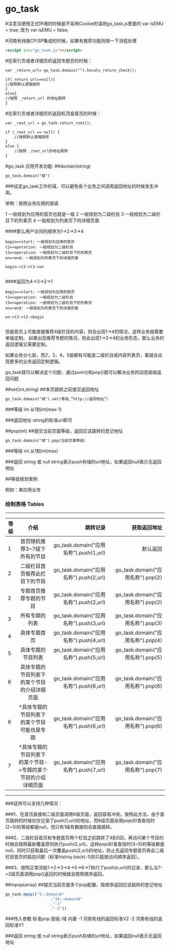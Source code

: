 # go_task
#注意当使用正式环境的时候是不采用Cookie的请把go_task.js里面的
var isEMU = true;
改为
var isEMU = false;

#河南有线做CP/SP集成的时候，如果有推荐功能则按一下流程处理
```html
<script src="go_task.js"></script>
```
#在索引页或者详细页的返回专题页的时候：
```html
var _return_url= go_task.domain("").hncatv_return_check();

if(_return_url==null){
//按照默认逻辑跳转
}
else{
//按照 _return_url 的地址跳转
}
```


#在索引页或者详细页的返回机顶盒首页的时候：
```html
var _root_url = go_task.return_root();

if (_root_url == null) {
    //按照默认逻辑跳转
}
else {
    //按照 _root_url的地址跳转
}
```

#go_task 应用开发功能:
##domian(string)
```html
go_task.domain("域")
```

###设定go_task工作的域，可以避免各个业务之间调用返回地址的时候发生冲突。

举例：按照业务应用的层级

1   一般规划为应用的首页也就是一级
2   一般规划为二级栏目
3   一般规划为二级栏目下的列表页
4   一般规划为列表页下的详细页面

####那么用户访问的顺序为1->2->3->4

```flow
begin=>start: 一般规划为应用的首页
t2=>operation: 一般规划为二级栏目
t3=>operation: 一般规划为二级栏目下的列表页
en=>end: 一般规划为列表页下的详细页面

begin->t2->t3->en
 
```
####返回为4->3->2->1

```flow
begin=>start: 一般规划为应用的首页
t2=>operation: 一般规划为二级栏目
t3=>operation: 一般规划为二级栏目下的列表页
en=>end: 一般规划为列表页下的详细页面

en->t3->t2->begin
 
```

但是首页上可能直接推荐4级栏目的内容，则会出现1->4的情况，这样业务就需要单独定制。
如果出现推荐专题的情况，则会出现1->3->4的业务形态，那么业务的返回逻辑又需要定制。

如果业务分七层，而2，3，4，5层都有可能是二级栏目或内容列表页，着就会出现更多的业务返回定制逻辑。

go_task就可以解决这个问题，通过push()和pop()就可以解决业务的动态层级返回问题

##set(int,string)
##本页跳转之前提交返回地址

```html
go_task.domain("域").set(等级,”http://返回地址“）

```
###等级 int
从1到int(max-1)

###返回地址
string的标准url即可

##pop(int)
##提交当前页面等级，返回应该跳转的登记地址

```html
go_task.domain("域").pop(当前页面等级）

```
###等级 int
从1到int(max)


###返回 string 或 null
string表示push存储的url地址，如果返回null表示无返回地址

##等级规划案例

例如：某应用业务

                    
### 绘制表格 Tables
 
----

|等级        |介绍                                                                 |跳转记录                                   |获取返回地址                      |
|----------|:-------------:|------:| ------:| 
|1           |首页随机推荐3~7级下所有的节目                                        |go_task.domain("应用名称").push(1,url)     |默认返回                          |
|2           |二级栏目首页推荐此栏目下的节目                                       |go_task.domain("应用名称").push(2,url)     |go_task.domain("应用名称").pop(2) |
|2           |专题首页推荐专题的节目                                               |go_task.domain("应用名称").push(2,url)     |go_task.domain("应用名称").pop(2) |
|3           |所有专题的列表                                                       |go_task.domain("应用名称").push(3,url)     |go_task.domain("应用名称").pop(3) |
|4           |具体专题首页                                                         |go_task.domain("应用名称").push(4,url)     |go_task.domain("应用名称").pop(4) |
|5           |具体专题的节目列表                                                   |go_task.domain("应用名称").push(5,url)     |go_task.domain("应用名称").pop(5) |
|6           |具体专题的节目列表下的某个节目的介绍详细页面                         |go_task.domain("应用名称").push(6,url)     |go_task.domain("应用名称").pop(6) |
|6           |*具体专题的节目列表下的某个节目可能也是专题                          |go_task.domain("应用名称").push(6,url)     |go_task.domain("应用名称").pop(6) |
|7           |*具体专题的节目列表下的某个节目->专题的某个节目的介绍详细页面        |go_task.domain("应用名称").push(7,url)     |go_task.domain("应用名称").pop(7) |
----


###这样可以支持几种情况：


###1、在首页直接和二级页面调用6级页面，返回容易冲突。按照此方法，由于首页跳转的时候仅仅记录了push(1,url)的地址，而6级页面采用pop(6)查查找时(2~5)的等级都是null，而只有1级有数据则会直接跳转。

###2、二级栏目首页和专题首页两个栏目之前跳转了4到5回，再访问某个节目的时候会按照最新覆盖原则执行push(2,url)，这样pop(6)查查找时(3~5)的等级都是null，同时只获取最后一次覆盖push(2,url)的地址，防止先返回专题首页再会二级栏目首页的尴尬问题（标准histroy.back(-1)则只能按访问顺序返回）。

###3、按照正常流程1->2->3->4->5->6->7执行了push(n,url)的记录，那么当7->2级页面调用pop()返回的时候就会按照顺序返回。


##mpop(array)
##提交当前页面多个pop配置，按顺序返回应该跳转的登记地址

```javascript
go_task.mpop(["5::domainA"
                    ,"16::domainB"
                    ,"-1"
                    ,"-2"])

```
###传入参数
标准pop   层级::域
内置      -1      河南有线的返回标准V2
          -2      河南有线的返回标准V1
 

###返回 string 或 null
string表示push存储的url地址，如果返回null表示无返回地址
